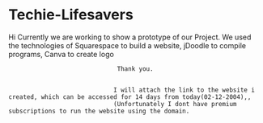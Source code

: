 # Techie-Lifesavers
Hi Currently we are working to show a prototype of our Project.
We used the technologies of Squarespace to build a website,
                                  jDoodle to compile programs,
                                  Canva to create logo
                                  
                                  Thank you.
                                  
                                  
                                 I will attach the link to the website i created, which can be accessed for 14 days from today(02-12-2004),,
                                 (Unfortunately I dont have premium subscriptions to run the website using the domain.
